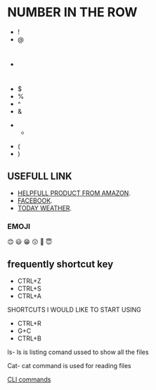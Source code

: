 # NUMBER IN THE ROW 
* !
* @
* #
* $
* %
* ^
* &
+ *
* (
* )
## USEFULL LINK
* [HELPFULL PRODUCT FROM AMAZON](https://www.amazon.ca/Nitrile-Disposable-Strength-Textured-Fingertips/dp/B09KSBNCR5/ref=pd_rhf_dp_s_pd_crcbs_d_sccl_1_2/139-2150271-9599231?pd_rd_w=zUdD6&content-id=amzn1.sym.e89babb7-a2d4-4ad4-ba2d-9d9626be644f&pf_rd_p=e89babb7-a2d4-4ad4-ba2d-9d9626be644f&pf_rd_r=ZS2W29XV9JKFW3B1AH08&pd_rd_wg=YO2T2&pd_rd_r=f59091be-163b-4022-b655-78a0e3ea7557&pd_rd_i=B09KSBNCR5&psc=1).
* [FACEBOOK](https://www.facebook.com/profile.php?id=100008916694670).
* [TODAY WEATHER](https://www.msn.com/en-ca/weather/forecast/in-Toronto,ON?form=ANTPSWEAT&ocid=msedgntp&cvid=9b7cf6e07adc4f10b39c15ae3acb2011&loc=eyJsIjoiVG9yb250byIsInIiOiJPTiIsInIyIjoiVG9yb250byIsImMiOiJDYW5hZGEiLCJpIjoiQ0EiLCJnIjoiZW4tY2EiLCJ4IjoiLTc5LjQwMDAwMTUyNTg3ODkiLCJ5IjoiNDMuNjY5OTk4MTY4OTQ1MzEifQ%3D%3D&weadegreetype=C).
### EMOJI
:blush:
:smiley:
:grin:
:kissing:
:purple_heart:
:innocent:

## frequently shortcut key
- CTRL+Z
- CTRL+S
- CTRL+A

SHORTCUTS I WOULD LIKE TO START USING
- CTRL+R
- G+C
- CTRL+B

ls- ls is listing comand ussed to show all the files

Cat- cat command is used for reading files

[CLI commands](docs/cli.md)